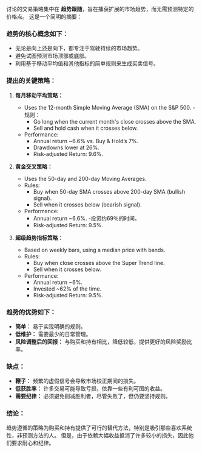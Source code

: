 讨论的交易策略集中在 **趋势跟随**，旨在捕获扩展的市场趋势，而无需预测特定的价格点。 这是一个简明的摘要：

### 趋势的核心概念如下：
- 无论是向上还是向下，都专注于驾驶持续的市场趋势。
- 避免试图预测市场顶部或底部。
- 利用基于移动平均值和其他指标的简单规则来生成买卖信号。

### 提出的关键策略：
1. **每月移动平均策略：** 
   - Uses the 12-month Simple Moving Average (SMA) on the S&P 500.
   -规则：
     - Go long when the current month's close crosses above the SMA.
     - Sell and hold cash when it crosses below.
   - Performance:
     - Annual return ~6.6% vs. Buy & Hold’s 7%.
     - Drawdowns lower at 26%.
     - Risk-adjusted Return: 9.6%.

2. **黄金交叉策略：** 
   - Uses the 50-day and 200-day Moving Averages.
   - Rules:
     - Buy when 50-day SMA crosses above 200-day SMA (bullish signal).
     - Sell when it crosses below (bearish signal).
   - Performance:
     - Annual return ~6.6%.
     -投资约69％的时间。
     - Risk-adjusted Return: 9.5%.

3. **超级趋势指标策略：** 
   - Based on weekly bars, using a median price with bands.
   - Rules:
     - Buy when close crosses above the Super Trend line.
     - Sell when it crosses below.
   - Performance:
     - Annual return ~6%.
     - Invested ~62% of the time.
     - Risk-adjusted Return: 9.5%.

### 趋势的优势如下：
- **简单：** 易于实现明确的规则。
- **低维护：** 需要最少的日常管理。
- **风险调整后的回报：** 与购买和持有相比，降低较低，提供更好的风险奖励比率。

### 缺点：
- **鞭子：** 频繁的虚假信号会导致市场校正期间的损失。
- **低获胜率：** 许多交易可能导致亏损，依靠一些有利可图的收益。
- **需要纪律：** 必须避免削减胜利者，尽管失败了，但仍要坚持规则。

### 结论：
趋势遵循的策略为购买和持有提供了可行的替代方法，特别是吸引那些喜欢系统性，非预测方法的人。 但是，由于依赖大幅收益抵消了许多较小的损失，因此他们要求耐心和纪律。